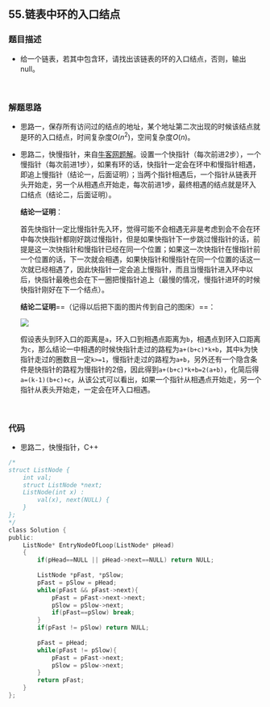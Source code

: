## 55.链表中环的入口结点

### 题目描述  

- 给一个链表，若其中包含环，请找出该链表的环的入口结点，否则，输出null。

&nbsp;

### 解题思路  

- 思路一，保存所有访问过的结点的地址，某个地址第二次出现的时候该结点就是环的入口结点，时间复杂度$O(n^{2})$，空间复杂度$O(n)$。

- 思路二，快慢指针，来自[牛客网题解](https://www.nowcoder.com/profile/7141476/codeBookDetail?submissionId=12902117)。设置一个快指针（每次前进2步），一个慢指针（每次前进1步），如果有环的话，快指针一定会在环中和慢指针相遇，即追上慢指针（结论一，后面证明）；当两个指针相遇后，一个指针从链表开头开始走，另一个从相遇点开始走，每次前进1步，最终相遇的结点就是环入口结点（结论二，后面证明）。 

  **结论一证明**：   

  首先快指针一定比慢指针先入环，觉得可能不会相遇无非是考虑到会不会在环中每次快指针都刚好跳过慢指针，但是如果快指针下一步跳过慢指针的话，前提是这一次快指针和慢指针已经在同一个位置；如果这一次快指针在慢指针前一个位置的话，下一次就会相遇，如果快指针和慢指针在同一个位置的话这一次就已经相遇了，因此快指针一定会追上慢指针，而且当慢指针进入环中以后，快指针最晚也会在下一圈把慢指针追上（最慢的情况，慢指针进环的时候快指针刚好在下一个结点）。

  **结论二证明**==（记得以后把下面的图片传到自己的图床）==：   

  ![](https://uploadfiles.nowcoder.com/images/20180615/4240377_1529033184336_9A253E69EDBB4FD57BB16FC3A32C2756)

  假设表头到环入口的距离是`a`，环入口到相遇点距离为`b`，相遇点到环入口距离为`c`，那么结论一中相遇的时候快指针走过的路程为`a+(b+c)*k+b`，其中`k`为快指针走过的圈数且一定`k>=1`，慢指针走过的路程为`a+b`，另外还有一个隐含条件是快指针的路程为慢指针的2倍，因此得到`a+(b+c)*k+b=2(a+b)`，化简后得`a=(k-1)(b+c)+c`，从该公式可以看出，如果一个指针从相遇点开始走，另一个指针从表头开始走，一定会在环入口相遇。   


&nbsp;

### 代码 

- 思路二，快慢指针，C++

```c
/*
struct ListNode {
    int val;
    struct ListNode *next;
    ListNode(int x) :
        val(x), next(NULL) {
    }
};
*/
class Solution {
public:
    ListNode* EntryNodeOfLoop(ListNode* pHead)
    {
        if(pHead==NULL || pHead->next==NULL) return NULL;
        
        ListNode *pFast, *pSlow;
        pFast = pSlow = pHead;
        while(pFast && pFast->next){
            pFast = pFast->next->next;
            pSlow = pSlow->next;
            if(pFast==pSlow) break;
        }
        if(pFast != pSlow) return NULL;
        
        pFast = pHead;
        while(pFast != pSlow){
            pFast = pFast->next;
            pSlow = pSlow->next;
        }
        return pFast;
    }
};
```



